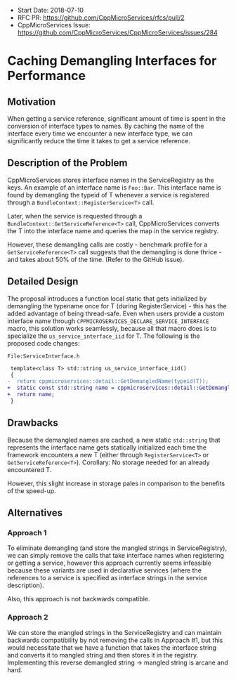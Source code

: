 - Start Date: 2018-07-10
- RFC PR: https://github.com/CppMicroServices/rfcs/pull/2
- CppMicroServices Issue: https://github.com/CppMicroServices/CppMicroServices/issues/284

# Caching Demangling Interfaces for Performance

## Motivation

When getting a service reference, significant amount of time is spent
in the conversion of interface types to names. By caching the name
of the interface every time we encounter a new interface type, we can
significantly reduce the time it takes to get a service reference.

## Description of the Problem

CppMicroServices stores interface names in the ServiceRegistry as the keys. An example of an interface name is `Foo::Bar`. This interface name is found by demangling the typeid of T whenever a service is registered through a `BundleContext::RegisterService<T>` call.

Later, when the service is requested through a `BundleContext::GetServiceReference<T>` call, CppMicroServices converts the T into the interface name and queries the map in the service registry.

However, these demangling calls are costly - benchmark profile for a `GetServiceReference<T>` call suggests that the demangling is done thrice - and takes about 50% of the time. (Refer to the GitHub issue).

## Detailed Design

The proposal introduces a function local static that gets initialized by demangling the typename once for T (during RegisterService<T>) - this has the added advantage of being thread-safe. Even when users provide a custom interface name through `CPPMICROSERVICES_DECLARE_SERVICE_INTERFACE` macro, this solution works seamlessly, because all that macro does is to specialize the `us_service_interface_iid` for T. The following is the proposed code changes:

`File:ServiceInterface.h`

```diff
 template<class T> std::string us_service_interface_iid()
 {
-  return cppmicroservices::detail::GetDemangledName(typeid(T));
+  static const std::string name = cppmicroservices::detail::GetDemangledName(typeid(T));
+  return name;
 }
```

## Drawbacks

Because the demangled names are cached, a new static `std::string` that represents the interface name gets statically initialized each time the framework encounters a new T (either through `RegisterService<T>` or `GetServiceReference<T>`). Corollary: No storage needed for an already encountered T.

However, this slight increase in storage pales in comparison to the benefits of the speed-up. 

## Alternatives

### Approach 1

To eliminate demangling (and store the mangled strings in ServiceRegistry), we can simply remove the calls that take interface names when registering or getting a service, however this approach currently seems infeasible because these variants are used in declarative services (where the references to a service is specified as interface strings in the service description). 

Also, this approach is not backwards compatible.

### Approach 2

We can store the mangled strings in the ServiceRegistry and can maintain backwards compatibility by not removing the calls in Approach #1, but this would necessitate that we have a function that takes the interface string and converts it to mangled string and then stores it in the registry. Implementing this reverse demangled string -> mangled string is arcane and hard.
